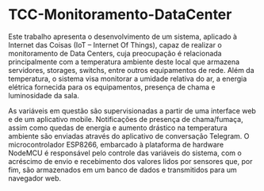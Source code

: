 # TCC-Monitoramento-DataCenter

Este trabalho apresenta o desenvolvimento de um sistema, aplicado à Internet das Coisas (IoT – Internet Of Things), capaz de realizar o monitoramento de Data Centers, cuja preocupação é relacionada principalmente com a temperatura ambiente deste local que armazena servidores, storages, switchs, entre outros equipamentos de rede. Além da temperatura, o sistema visa monitorar a umidade relativa do ar, a energia elétrica fornecida para os equipamentos, presença de chama e luminosidade da sala.

As variáveis em questão são supervisionadas a partir de uma interface web e de um aplicativo mobile. Notificações de presença de chama/fumaça, assim como quedas de energia e aumento drástico na temperatura ambiente são enviadas através do aplicativo de conversação Telegram. O microcontrolador ESP8266, embarcado à plataforma de hardware NodeMCU é responsável pelo controle das variáveis do sistema, com o acréscimo de envio e recebimento dos valores lidos por sensores que, por fim, são armazenados em um banco de dados e transmitidos para um navegador web.
